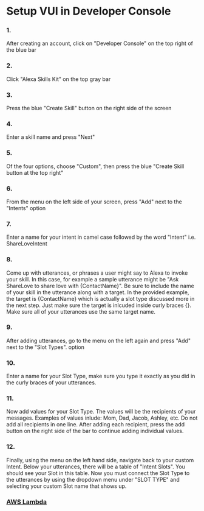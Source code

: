 # Setup VUI in Developer Console 

### 1. 
<p>After creating an account, click on "Developer Console" on the top right of the blue bar</p>

### 2. 
<p>Click "Alexa Skills Kit" on the top gray bar</p>

### 3. 
<p>Press the blue "Create Skill" button on the right side of the screen</p>

### 4. 
<p>Enter a skill name and press "Next"</p>

### 5.
<p>Of the four options, choose "Custom", then press the blue "Create Skill button at the top right"</p>

### 6. 
<p>From the menu on the left side of your screen, press "Add" next to the "Intents" option</p>

### 7. 
<p>Enter a name for your intent in camel case followed by the word "Intent" i.e. ShareLoveIntent</p>

### 8. 
<p>Come up with utterances, or phrases a user might say to Alexa to invoke your skill. In this case, for example a 
sample utterance might be "Ask ShareLove to share love with {ContactName}". Be sure to include the name of your skill
in the utterance along with a target. In the provided example, the target is {ContactName} which is actually a slot type 
discussed more in the next step. Just make sure the target is inlcuded inside curly braces {}. Make sure all of your
utterances use the same target name.</p>

### 9. 
<p>After adding utterances, go to the menu on the left again and press "Add" next to the "Slot Types". option</p>

### 10. 
<p>Enter a name for your Slot Type, make sure you type it exactly as you did in the curly braces of your utterances.</p>

### 11. 
<p>Now add values for your Slot Type. The values will be the recipients of your messages. Examples of values inlude:
Mom, Dad, Jacob, Ashley, etc. Do not add all recipients in one line. After adding each recipient, press the add button on the
right side of the bar to continue adding individual values.</p>

### 12. 
<p>Finally, using the menu on the left hand side, navigate back to your custom Intent. Below your utterances, there will
be a table of "Intent Slots". You should see your Slot in this table. Now you must connect the Slot Type to the utterances
by using the dropdown menu under "SLOT TYPE" and selecting your custom Slot name that shows up.</p>

### <a href="https://github.com/mrvivacious/AWS_Lambda_and_SNS/blob/master/page2.md">AWS Lambda</a>

